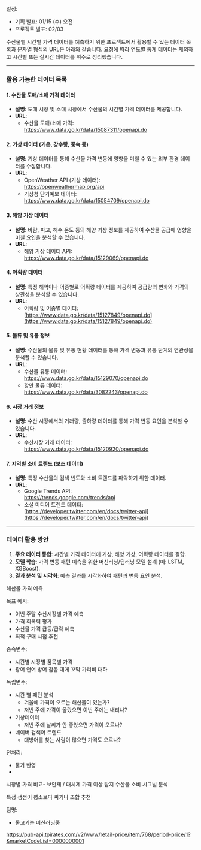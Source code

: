 일정:
- 기획 발표: 01/15 (수) 오전
- 프로젝트 발표: 02/03


수산물별 시간별 가격 데이터를 예측하기 위한 프로젝트에서 활용할 수 있는 데이터 목록과 문자열 형식의 URL은 아래와 같습니다. 요청에 따라 연도별 통계 데이터는 제외하고 시간별 또는 실시간 데이터를 위주로 정리했습니다.

---

### **활용 가능한 데이터 목록**

#### **1. 수산물 도매/소매 가격 데이터**

- **설명**: 도매 시장 및 소매 시장에서 수산물의 시간별 가격 데이터를 제공합니다.
- **URL**:
    - 수산물 도매/소매 가격:  
        https://www.data.go.kr/data/15087311/openapi.do

#### **2. 기상 데이터 (기온, 강수량, 풍속 등)**

- **설명**: 기상 데이터를 통해 수산물 가격 변동에 영향을 미칠 수 있는 외부 환경 데이터를 수집합니다.
- **URL**:
    - OpenWeather API (기상 데이터):  
        https://openweathermap.org/api
    - 기상청 단기예보 데이터:  
        https://www.data.go.kr/data/15054709/openapi.do

#### **3. 해양 기상 데이터**

- **설명**: 바람, 파고, 해수 온도 등의 해양 기상 정보를 제공하여 수산물 공급에 영향을 미칠 요인을 분석할 수 있습니다.
- **URL**:
    - 해양 기상 데이터 API:  
        https://www.data.go.kr/data/15129069/openapi.do

#### **4. 어획량 데이터**

- **설명**: 특정 해역이나 어종별로 어획량 데이터를 제공하여 공급량의 변화와 가격의 상관성을 분석할 수 있습니다.
- **URL**:
    - 어획량 및 어종별 데이터:  
        [https://www.data.go.kr/data/15127849/openapi.do](https://www.data.go.kr/data/15127849/openapi.do)

#### **5. 물류 및 유통 정보**

- **설명**: 수산물의 물류 및 유통 현황 데이터를 통해 가격 변동과 유통 단계의 연관성을 분석할 수 있습니다.
- **URL**:
    - 수산물 유통 데이터:  
        https://www.data.go.kr/data/15129070/openapi.do
    - 항만 물류 데이터:  
        https://www.data.go.kr/data/3082243/openapi.do

#### **6. 시장 거래 정보**

- **설명**: 수산 시장에서의 거래량, 출하량 데이터를 통해 가격 변동 요인을 분석할 수 있습니다.
- **URL**:
    - 수산시장 거래 데이터:  
        https://www.data.go.kr/data/15120920/openapi.do

#### **7. 지역별 소비 트렌드 (보조 데이터)**

- **설명**: 특정 수산물의 검색 빈도와 소비 트렌드를 파악하기 위한 데이터.
- **URL**:
    - Google Trends API:  
        https://trends.google.com/trends/api
    - 소셜 미디어 트렌드 데이터:  
        [https://developer.twitter.com/en/docs/twitter-api](https://developer.twitter.com/en/docs/twitter-api)

---

### **데이터 활용 방안**

1. **주요 데이터 통합**: 시간별 가격 데이터에 기상, 해양 기상, 어획량 데이터를 결합.
2. **모델 학습**: 가격 변동 패턴 예측을 위한 머신러닝/딥러닝 모델 설계 (예: LSTM, XGBoost).
3. **결과 분석 및 시각화**: 예측 결과를 시각화하여 패턴과 변동 요인 분석.


해산물 가격 예측

목표 예시:
- 이번 주말 수산시장별 가격 예측
- 가격 회복력 평가
- 수산물 가격 급등/급락 예측
- 최적 구매 시점 추천

종속변수: 
- 시간별 시장별 품목별 가격
- 광어 연어 방어 참돔 대게 꼬막 가리비 대하

독립변수:
- 시간 별 패턴 분석
	- 겨울에 가격이 오르는 해산물이 있는가?
	- 저번 주에 가격이 올랐으면 이번 주에는 내리나?
- 기상데이터
	- 저번 주에 날씨가 안 좋았으면 가격이 오르나?
- 네이버 검색어 트렌드
	- 대방어를 찾는 사람이 많으면 가격도 오르나?

전처리:
- 물가 반영
- 

시장별 가격 비교- 보안재 / 대체제
가격 이상 탐지
수산물 소비 시그널 분석


특정 생선이 평소보다 싸거나 
조합 추천


팀명:
- 물고기는 머신러닝중



https://pub-api.tpirates.com/v2/www/retail-price/item/768/period-price/1?&marketCodeList=0000000001
